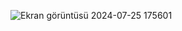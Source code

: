![Ekran görüntüsü 2024-07-25 175601](https://github.com/user-attachments/assets/7177c4c7-97cd-4d82-adfb-c4256b29cd5f)
